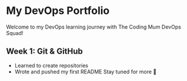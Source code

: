 # My DevOps Portfolio

Welcome to my DevOps learning journey with The Coding Mum DevOps Squad!

## Week 1: Git & GitHub

- Learned to create repositories
- Wrote and pushed my first README
  Stay tuned for more 🚀
